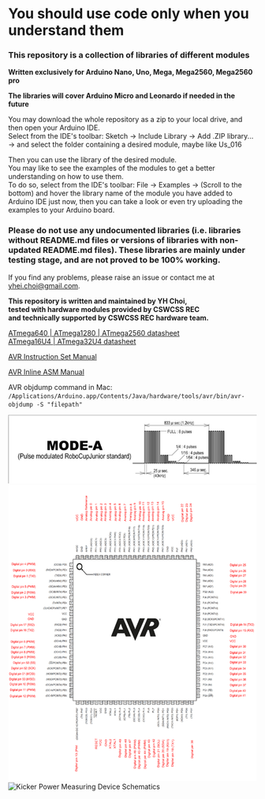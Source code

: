 # You should use code only when you understand them  
  
### This repository is a collection of libraries of different modules  
  
**Written exclusively for Arduino Nano, Uno, Mega, Mega2560, Mega2560 pro**  
  
**The libraries will cover Arduino Micro and Leonardo if needed in the future**  
  
You may download the whole repository as a zip to your local drive, and then open your Arduino IDE.  
Select from the IDE's toolbar: Sketch -> Include Library -> Add .ZIP library... -> and select the folder containing a desired module, maybe like Us_016  



Then you can use the library of the desired module.  
You may like to see the examples of the modules to get a better understanding on how to use them.  
To do so, select from the IDE's toolbar: File -> Examples -> (Scroll to the bottom) and hover the library name of the module you have added to Arduino IDE just now, then you can take a look or even try uploading the examples to your Arduino board.  



### Please do not use any undocumented libraries (i.e. libraries **without README.md files** or versions of libraries with **non-updated README.md files**). These libraries are mainly under testing stage, and are not proved to be 100% working.  



If you find any problems, please raise an issue or contact me at yhei.choi@gmail.com.  
  
**This repository is written and maintained by YH Choi,**  
**tested with hardware modules provided by CSWCSS REC**  
**and technically supported by CSWCSS REC hardware team.**  

[ATmega640 | ATmega1280 | ATmega2560 datasheet](https://ww1.microchip.com/downloads/en/devicedoc/atmel-2549-8-bit-avr-microcontroller-atmega640-1280-1281-2560-2561_datasheet.pdf)  
[ATmega16U4 | ATmega32U4 datasheet](https://ww1.microchip.com/downloads/en/DeviceDoc/Atmel-7766-8-bit-AVR-ATmega16U4-32U4_Datasheet.pdf)  
  
[AVR Instruction Set Manual](http://ww1.microchip.com/downloads/en/devicedoc/atmel-0856-avr-instruction-set-manual.pdf)  
  
[AVR Inline ASM Manual](https://www.nongnu.org/avr-libc/user-manual/inline_asm.html)
  
AVR objdump command in Mac: `/Applications/Arduino.app/Contents/Java/hardware/tools/avr/bin/avr-objdump -S "filepath"`
  
![RCJ Soccer Lightweight IR ball pulse graph](./Ningor_ir/ball_pulse_graph.png)
![ATmega2560 pinout](./pinout_diagrams/ATmega2560_pinout_2.png)
![Kicker Power Measuring Device Schematics](https://github.com/RoboCupJuniorTC/soccer-rules/blob/master/kicker_testing_schematics.png)